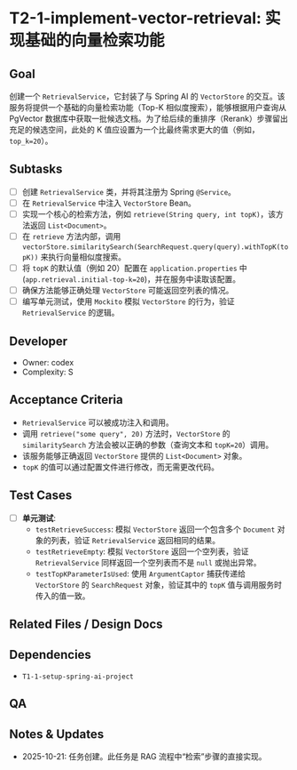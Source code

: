# T2-1-implement-vector-retrieval: 实现基础的向量检索功能

## Goal
创建一个 `RetrievalService`，它封装了与 Spring AI 的 `VectorStore` 的交互。该服务将提供一个基础的向量检索功能（Top-K 相似度搜索），能够根据用户查询从 PgVector 数据库中获取一批候选文档。为了给后续的重排序（Rerank）步骤留出充足的候选空间，此处的 K 值应设置为一个比最终需求更大的值（例如，`top_k=20`）。

## Subtasks
- [ ] 创建 `RetrievalService` 类，并将其注册为 Spring `@Service`。
- [ ] 在 `RetrievalService` 中注入 `VectorStore` Bean。
- [ ] 实现一个核心的检索方法，例如 `retrieve(String query, int topK)`，该方法返回 `List<Document>`。
- [ ] 在 `retrieve` 方法内部，调用 `vectorStore.similaritySearch(SearchRequest.query(query).withTopK(topK))` 来执行向量相似度搜索。
- [ ] 将 `topK` 的默认值（例如 20）配置在 `application.properties` 中 (`app.retrieval.initial-top-k=20`)，并在服务中读取该配置。
- [ ] 确保方法能够正确处理 `VectorStore` 可能返回空列表的情况。
- [ ] 编写单元测试，使用 `Mockito` 模拟 `VectorStore` 的行为，验证 `RetrievalService` 的逻辑。

## Developer
- Owner: codex
- Complexity: S

## Acceptance Criteria
- `RetrievalService` 可以被成功注入和调用。
- 调用 `retrieve("some query", 20)` 方法时，`VectorStore` 的 `similaritySearch` 方法会被以正确的参数（查询文本和 `topK=20`）调用。
- 该服务能够正确返回 `VectorStore` 提供的 `List<Document>` 对象。
- `topK` 的值可以通过配置文件进行修改，而无需更改代码。

## Test Cases
- [ ] **单元测试**:
    - `testRetrieveSuccess`: 模拟 `VectorStore` 返回一个包含多个 `Document` 对象的列表，验证 `RetrievalService` 返回相同的结果。
    - `testRetrieveEmpty`: 模拟 `VectorStore` 返回一个空列表，验证 `RetrievalService` 同样返回一个空列表而不是 `null` 或抛出异常。
    - `testTopKParameterIsUsed`: 使用 `ArgumentCaptor` 捕获传递给 `VectorStore` 的 `SearchRequest` 对象，验证其中的 `topK` 值与调用服务时传入的值一致。

## Related Files / Design Docs

## Dependencies
- `T1-1-setup-spring-ai-project`

## QA

## Notes & Updates
- 2025-10-21: 任务创建。此任务是 RAG 流程中“检索”步骤的直接实现。